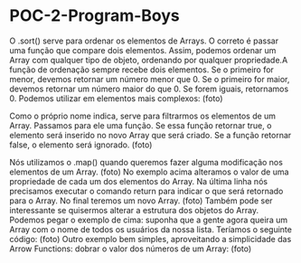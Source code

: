 # POC-2-Program-Boys
O .sort() serve para ordenar os elementos de Arrays. O correto é passar uma função que compare dois elementos. Assim, podemos ordenar um Array com qualquer tipo de objeto, ordenando por qualquer propriedade.A função de ordenação sempre recebe dois elementos. Se o primeiro for menor, devemos retornar um número menor que 0. Se o primeiro for maior, devemos retornar um número maior do que 0. Se forem iguais, retornamos 0.
Podemos utilizar em elementos mais complexos:
(foto)

Como o próprio nome indica, serve para filtrarmos os elementos de um Array. Passamos para ele uma função. Se essa função retornar true, o elemento será inserido no novo Array que será criado. Se a função retornar false, o elemento será ignorado.
(foto)

Nós utilizamos o .map() quando queremos fazer alguma modificação nos elementos de um Array.
(foto)
No exemplo acima alteramos o valor de uma propriedade de cada um dos elementos do Array. Na última linha nós precisamos executar o comando return para indicar o que será retornado para o Array. No final teremos um novo Array.
(foto)
Também pode ser interessante se quisermos alterar a estrutura dos objetos do Array. Podemos pegar o exemplo de cima: suponha que a gente agora queira um Array com o nome de todos os usuários da nossa lista. Teríamos o seguinte código:
(foto)
Outro exemplo bem simples, aproveitando a simplicidade das Arrow Functions: dobrar o valor dos números de um Array:
(foto)
